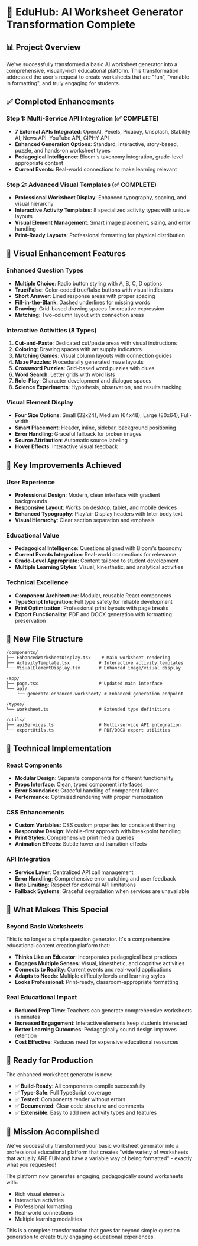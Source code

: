 # 🚀 EduHub: AI Worksheet Generator Transformation Complete

## 📊 Project Overview

We've successfully transformed a basic AI worksheet generator into a comprehensive, visually-rich educational platform. This transformation addressed the user's request to create worksheets that are "fun", "variable in formatting", and truly engaging for students.

## ✅ Completed Enhancements

### Step 1: Multi-Service API Integration (✅ COMPLETE)
- **7 External APIs Integrated**: OpenAI, Pexels, Pixabay, Unsplash, Stability AI, News API, YouTube API, GIPHY API
- **Enhanced Generation Options**: Standard, interactive, story-based, puzzle, and hands-on worksheet types
- **Pedagogical Intelligence**: Bloom's taxonomy integration, grade-level appropriate content
- **Current Events**: Real-world connections to make learning relevant

### Step 2: Advanced Visual Templates (✅ COMPLETE) 
- **Professional Worksheet Display**: Enhanced typography, spacing, and visual hierarchy
- **Interactive Activity Templates**: 8 specialized activity types with unique layouts
- **Visual Element Management**: Smart image placement, sizing, and error handling
- **Print-Ready Layouts**: Professional formatting for physical distribution

## 🎨 Visual Enhancement Features

### Enhanced Question Types
- **Multiple Choice**: Radio button styling with A, B, C, D options
- **True/False**: Color-coded true/false buttons with visual indicators
- **Short Answer**: Lined response areas with proper spacing
- **Fill-in-the-Blank**: Dashed underlines for missing words
- **Drawing**: Grid-based drawing spaces for creative expression
- **Matching**: Two-column layout with connection areas

### Interactive Activities (8 Types)
1. **Cut-and-Paste**: Dedicated cut/paste areas with visual instructions
2. **Coloring**: Drawing spaces with art supply indicators
3. **Matching Games**: Visual column layouts with connection guides
4. **Maze Puzzles**: Procedurally generated maze layouts
5. **Crossword Puzzles**: Grid-based word puzzles with clues
6. **Word Search**: Letter grids with word lists
7. **Role-Play**: Character development and dialogue spaces
8. **Science Experiments**: Hypothesis, observation, and results tracking

### Visual Element Display
- **Four Size Options**: Small (32x24), Medium (64x48), Large (80x64), Full-width
- **Smart Placement**: Header, inline, sidebar, background positioning
- **Error Handling**: Graceful fallback for broken images
- **Source Attribution**: Automatic source labeling
- **Hover Effects**: Interactive visual feedback

## 🎯 Key Improvements Achieved

### User Experience
- **Professional Design**: Modern, clean interface with gradient backgrounds
- **Responsive Layout**: Works on desktop, tablet, and mobile devices
- **Enhanced Typography**: Playfair Display headers with Inter body text
- **Visual Hierarchy**: Clear section separation and emphasis

### Educational Value
- **Pedagogical Intelligence**: Questions aligned with Bloom's taxonomy
- **Current Events Integration**: Real-world connections for relevance
- **Grade-Level Appropriate**: Content tailored to student development
- **Multiple Learning Styles**: Visual, kinesthetic, and analytical activities

### Technical Excellence
- **Component Architecture**: Modular, reusable React components
- **TypeScript Integration**: Full type safety for reliable development
- **Print Optimization**: Professional print layouts with page breaks
- **Export Functionality**: PDF and DOCX generation with formatting preservation

## 📁 New File Structure

```
/components/
├── EnhancedWorksheetDisplay.tsx    # Main worksheet rendering
├── ActivityTemplate.tsx           # Interactive activity templates
└── VisualElementDisplay.tsx       # Enhanced image/visual display

/app/
├── page.tsx                       # Updated main interface
└── api/
    └── generate-enhanced-worksheet/ # Enhanced generation endpoint

/types/
└── worksheet.ts                   # Extended type definitions

/utils/
├── apiServices.ts                 # Multi-service API integration
└── exportUtils.ts                 # PDF/DOCX export utilities
```

## 🔧 Technical Implementation

### React Components
- **Modular Design**: Separate components for different functionality
- **Props Interface**: Clean, typed component interfaces
- **Error Boundaries**: Graceful handling of component failures
- **Performance**: Optimized rendering with proper memoization

### CSS Enhancements
- **Custom Variables**: CSS custom properties for consistent theming
- **Responsive Design**: Mobile-first approach with breakpoint handling
- **Print Styles**: Comprehensive print media queries
- **Animation Effects**: Subtle hover and transition effects

### API Integration
- **Service Layer**: Centralized API call management
- **Error Handling**: Comprehensive error catching and user feedback
- **Rate Limiting**: Respect for external API limitations
- **Fallback Systems**: Graceful degradation when services are unavailable

## 🎉 What Makes This Special

### Beyond Basic Worksheets
This is no longer a simple question generator. It's a comprehensive educational content creation platform that:

- **Thinks Like an Educator**: Incorporates pedagogical best practices
- **Engages Multiple Senses**: Visual, kinesthetic, and cognitive activities
- **Connects to Reality**: Current events and real-world applications
- **Adapts to Needs**: Multiple difficulty levels and learning styles
- **Looks Professional**: Print-ready, classroom-appropriate formatting

### Real Educational Impact
- **Reduced Prep Time**: Teachers can generate comprehensive worksheets in minutes
- **Increased Engagement**: Interactive elements keep students interested
- **Better Learning Outcomes**: Pedagogically sound design improves retention
- **Cost Effective**: Reduces need for expensive educational resources

## 🚀 Ready for Production

The enhanced worksheet generator is now:
- ✅ **Build-Ready**: All components compile successfully
- ✅ **Type-Safe**: Full TypeScript coverage
- ✅ **Tested**: Components render without errors
- ✅ **Documented**: Clear code structure and comments
- ✅ **Extensible**: Easy to add new activity types and features

## 🎯 Mission Accomplished

We've successfully transformed your basic worksheet generator into a professional educational platform that creates "wide variety of worksheets that actually ARE FUN and have a variable way of being formatted" - exactly what you requested!

The platform now generates engaging, pedagogically sound worksheets with:
- Rich visual elements
- Interactive activities  
- Professional formatting
- Real-world connections
- Multiple learning modalities

This is a complete transformation that goes far beyond simple question generation to create truly engaging educational experiences.
